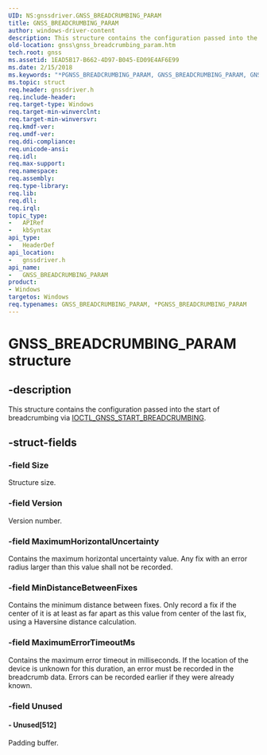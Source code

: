 ```yaml
---
UID: NS:gnssdriver.GNSS_BREADCRUMBING_PARAM
title: GNSS_BREADCRUMBING_PARAM
author: windows-driver-content
description: This structure contains the configuration passed into the start of breadcrumbing via IOCTL_GNSS_START_BREADCRUMBING.
old-location: gnss\gnss_breadcrumbing_param.htm
tech.root: gnss
ms.assetid: 1EAD5B17-B662-4D97-B045-ED09E4AF6E99
ms.date: 2/15/2018
ms.keywords: "*PGNSS_BREADCRUMBING_PARAM, GNSS_BREADCRUMBING_PARAM, GNSS_BREADCRUMBING_PARAM structure [Sensor Devices], PGNSS_BREADCRUMBING_PARAM, PGNSS_BREADCRUMBING_PARAM structure pointer [Sensor Devices], gnss.gnss_breadcrumbing_param, gnssdriver/GNSS_BREADCRUMBING_PARAM, gnssdriver/PGNSS_BREADCRUMBING_PARAM"
ms.topic: struct
req.header: gnssdriver.h
req.include-header: 
req.target-type: Windows
req.target-min-winverclnt: 
req.target-min-winversvr: 
req.kmdf-ver: 
req.umdf-ver: 
req.ddi-compliance: 
req.unicode-ansi: 
req.idl: 
req.max-support: 
req.namespace: 
req.assembly: 
req.type-library: 
req.lib: 
req.dll: 
req.irql: 
topic_type:
-	APIRef
-	kbSyntax
api_type:
-	HeaderDef
api_location:
-	gnssdriver.h
api_name:
-	GNSS_BREADCRUMBING_PARAM
product:
- Windows
targetos: Windows
req.typenames: GNSS_BREADCRUMBING_PARAM, *PGNSS_BREADCRUMBING_PARAM
---
```


# GNSS_BREADCRUMBING_PARAM structure


## -description


This structure contains the configuration passed into the start of breadcrumbing via <a href="https://msdn.microsoft.com/library/windows/hardware/mt767993">IOCTL_GNSS_START_BREADCRUMBING</a>.


## -struct-fields




### -field Size

Structure size.


### -field Version

Version number.


### -field MaximumHorizontalUncertainty

Contains the maximum horizontal uncertainty value. Any fix with an error radius larger than this value shall not be recorded.


### -field MinDistanceBetweenFixes

Contains the minimum distance between fixes. Only record a fix if the center of it is at least as  far apart as this value from center of the last fix, using a Haversine distance calculation.


### -field MaximumErrorTimeoutMs

Contains the maximum error timeout in milliseconds. If the location of the device is unknown for this duration, an error must be recorded in the breadcrumb data. Errors can be recorded earlier if they were already known.


### -field Unused

 




#### - Unused[512]

Padding buffer.


